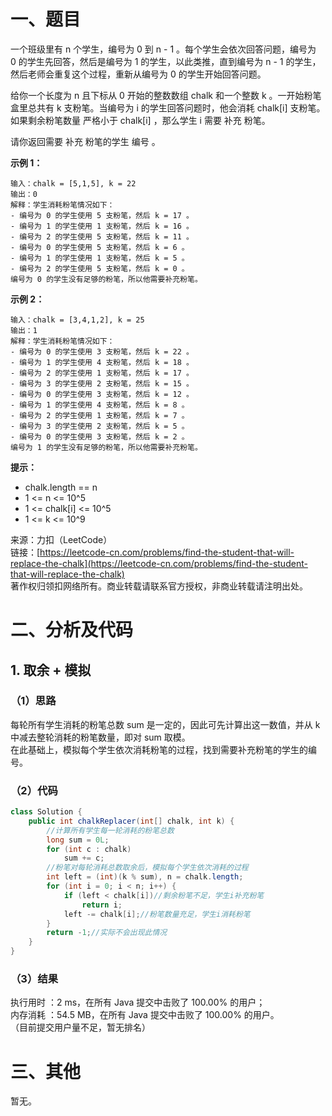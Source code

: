 # 一、题目
一个班级里有 n 个学生，编号为 0 到 n - 1 。每个学生会依次回答问题，编号为 0 的学生先回答，然后是编号为 1 的学生，以此类推，直到编号为 n - 1 的学生，然后老师会重复这个过程，重新从编号为 0 的学生开始回答问题。      
       
给你一个长度为 n 且下标从 0 开始的整数数组 chalk 和一个整数 k 。一开始粉笔盒里总共有 k 支粉笔。当编号为 i 的学生回答问题时，他会消耗 chalk[i] 支粉笔。如果剩余粉笔数量 严格小于 chalk[i] ，那么学生 i 需要 补充 粉笔。      
      
请你返回需要 补充 粉笔的学生 编号 。     
    
**示例 1：**      
```
输入：chalk = [5,1,5], k = 22
输出：0
解释：学生消耗粉笔情况如下：
- 编号为 0 的学生使用 5 支粉笔，然后 k = 17 。
- 编号为 1 的学生使用 1 支粉笔，然后 k = 16 。
- 编号为 2 的学生使用 5 支粉笔，然后 k = 11 。
- 编号为 0 的学生使用 5 支粉笔，然后 k = 6 。
- 编号为 1 的学生使用 1 支粉笔，然后 k = 5 。
- 编号为 2 的学生使用 5 支粉笔，然后 k = 0 。
编号为 0 的学生没有足够的粉笔，所以他需要补充粉笔。
```
**示例 2：**     
```
输入：chalk = [3,4,1,2], k = 25
输出：1
解释：学生消耗粉笔情况如下：
- 编号为 0 的学生使用 3 支粉笔，然后 k = 22 。
- 编号为 1 的学生使用 4 支粉笔，然后 k = 18 。
- 编号为 2 的学生使用 1 支粉笔，然后 k = 17 。
- 编号为 3 的学生使用 2 支粉笔，然后 k = 15 。
- 编号为 0 的学生使用 3 支粉笔，然后 k = 12 。
- 编号为 1 的学生使用 4 支粉笔，然后 k = 8 。
- 编号为 2 的学生使用 1 支粉笔，然后 k = 7 。
- 编号为 3 的学生使用 2 支粉笔，然后 k = 5 。
- 编号为 0 的学生使用 3 支粉笔，然后 k = 2 。
编号为 1 的学生没有足够的粉笔，所以他需要补充粉笔。
```
**提示：**       
- chalk.length == n
- 1 <= n <= 10^5
- 1 <= chalk[i] <= 10^5
- 1 <= k <= 10^9
       
       
来源：力扣（LeetCode）      
链接：[https://leetcode-cn.com/problems/find-the-student-that-will-replace-the-chalk](https://leetcode-cn.com/problems/find-the-student-that-will-replace-the-chalk)       
著作权归领扣网络所有。商业转载请联系官方授权，非商业转载请注明出处。      
# 二、分析及代码    
## 1. 取余 + 模拟
### （1）思路
每轮所有学生消耗的粉笔总数 sum 是一定的，因此可先计算出这一数值，并从 k 中减去整轮消耗的粉笔数量，即对 sum 取模。      
在此基础上，模拟每个学生依次消耗粉笔的过程，找到需要补充粉笔的学生的编号。      
### （2）代码
```java
class Solution {
    public int chalkReplacer(int[] chalk, int k) {
        //计算所有学生每一轮消耗的粉笔总数
        long sum = 0L;
        for (int c : chalk)
            sum += c;
        //粉笔对每轮消耗总数取余后，模拟每个学生依次消耗的过程
        int left = (int)(k % sum), n = chalk.length;
        for (int i = 0; i < n; i++) {
            if (left < chalk[i])//剩余粉笔不足，学生i补充粉笔
                return i;
            left -= chalk[i];//粉笔数量充足，学生i消耗粉笔
        }
        return -1;//实际不会出现此情况
    }
}
```
### （3）结果
执行用时 ：2 ms，在所有 Java 提交中击败了 100.00% 的用户；    
内存消耗 ：54.5 MB，在所有 Java 提交中击败了 100.00% 的用户。      
（目前提交用户量不足，暂无排名）       
# 三、其他
暂无。  
